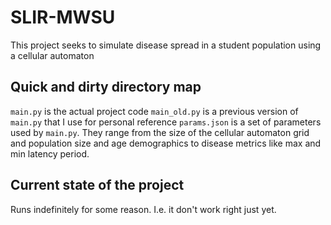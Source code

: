 # SLIR-MWSU

This project seeks to simulate disease spread in a student population using a cellular automaton

## Quick and dirty directory map

`main.py` is the actual project code
`main_old.py` is a previous version of `main.py` that I use for personal reference
`params.json` is a set of parameters used by `main.py`. They range from the size of the cellular automaton grid and population size and age demographics to disease metrics like max and min latency period.

## Current state of the project

Runs indefinitely for some reason. I.e. it don't work right just yet.

